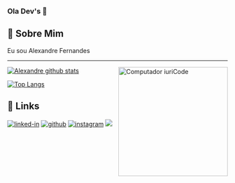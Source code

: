 ### Ola Dev's 👋

## 🚀 Sobre Mim

Eu sou Alexandre Fernandes
<!-- , um **Desenvolvedor Embarcado** (atuando com as plataformas **Arduino, NodeMCU e OrangePI**).

👨‍💻 Gosto de contribuir para projetos de código aberto e estou realmente entusiasmado em aprender novas tecnologias.

## 🛠️ Habilidades

### Linguagens

![python](https://img.shields.io/badge/Python-3776AB?style=for-the-badge&logo=python&logoColor=white)
![c/c++](https://img.shields.io/badge/C/C++-3776AB?style=for-the-badge&logo=c/c++&logoColor=white)

### Plataformas
![arduino](https://img.shields.io/badge/Arduino-3776AB?style=for-the-badge&logo=arduino&logoColor=white)
![nodemcu](https://img.shields.io/badge/NodeMCU-3776AB?style=for-the-badge&logo=nodemcu&logoColor=white)
![orangepi](https://img.shields.io/badge/OrangePI-3776AB?style=for-the-badge&logo=orangepi&logoColor=white) -->
<!-- ![javascript](https://img.shields.io/badge/JavaScript-323330?style=for-the-badge&logo=javascript&logoColor=F7DF1E) -->
<!-- ![typescript](https://img.shields.io/badge/TypeScript-3178C6?style=for-the-badge&logo=typescript&logoColor=white) -->

<!-- ### Cross Platfrom Development

![ionic](https://img.shields.io/badge/Ionic-28B6F6?style=for-the-badge&logo=ionic&logoColor=white)
 -->


<!-- ### Back-End Development

![node](https://img.shields.io/badge/Node.js-339933?style=for-the-badge&logo=node-dot-js&logoColor=white)

### Database

![sqlite](https://img.shields.io/badge/SQLite-07405E?style=for-the-badge&logo=sqlite&logoColor=white)

### Backend as a Service (BaaS)

![firebase](https://img.shields.io/badge/Firebase-ffaa00?style=for-the-badge&logo=Firebase&logoColor=white)
![vercel](https://img.shields.io/badge/Vercel-000000?style=for-the-badge&logo=Vercel&logoColor=white)
 -->

<!-- ## 📈 Estatisticas

<div align="center">
<img src="https://github-readme-stats.vercel.app/api?username=alexandrefernandesjs&show_icons=true&hide_border=true" alt="Alexandre Fernandes GitHub Stats">
</div>

<div align="center">
<img src="https://visitor-badge.laobi.icu/badge?page_id=alexandrefernandesjs.alexandrefernandesjs" alt="visitors">
</div> -->

----

<img style="margin 1040px;" src="https://raw.githubusercontent.com/Tharlys10/Tharlys10/master/.github/computer-illustration.png" min-width="250px" max-width="250px" width="250px" align="right" alt="Computador iuriCode">

<p align="justify">

[![Alexandre github stats](https://github-readme-stats.vercel.app/api?username=alexandrefernandesjs&show_icons=true&theme=dracula&locale=pt-br&title_color=FFF)](https://github.com/anuraghazra/github-readme-stats)

[![Top Langs](https://github-readme-stats.vercel.app/api/top-langs/?username=alexandrefernandesjs&layout=compact&theme=dracula&locale=pt-br&title_color=FFF)](https://github.com/anuraghazra/github-readme-stats)
</p>


## 🔗 Links

[![linked-in](https://img.shields.io/badge/Linked_In-0077B5?style=for-the-badge&logo=LinkedIn&logoColor=white)](https://www.linkedin.com/in/alexandrefernandesjs/)
[![github](https://img.shields.io/badge/GitHub-000000?style=for-the-badge&logo=GitHub&logoColor=white)](https://github.com/alexandrefernandesjs)
[![instagram](https://img.shields.io/badge/Instagram-E4405F?style=for-the-badge&logo=instagram&logoColor=white)](https://www.instagram.com/alexandre.fernandesjs/)
[<img src="https://img.shields.io/badge/Rocketseat-%237159c1?style=for-the-badge&logo=ghost&theme=dark" />](https://app.rocketseat.com.br/me/tharlysalves) 




<!--
**alexandrefernandesjs/alexandrefernandesjs** is a ✨ _special_ ✨ repository because its `README.md` (this file) appears on your GitHub profile.

Here are some ideas to get you started:

- 🔭 I’m currently working on ...
- 🌱 I’m currently learning ...
- 👯 I’m looking to collaborate on ...
- 🤔 I’m looking for help with ...
- 💬 Ask me about ...
- 📫 How to reach me: ...
- 😄 Pronouns: ...
- ⚡ Fun fact: ...
-->
